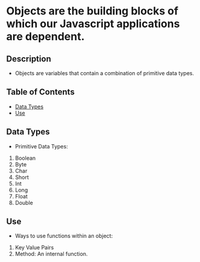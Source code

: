 # Objects are the building blocks of which our Javascript applications are dependent.

## Description
* Objects are variables that contain a combination of primitive data types.

## Table of Contents
* [Data Types](#data-types)
* [Use](#use)

## Data Types
* Primitive Data Types: 
1. Boolean
2. Byte
3. Char
4. Short
5. Int
6. Long
7. Float
8. Double

## Use
* Ways to use functions within an object: 
1. Key Value Pairs 
2. Method: An internal function.